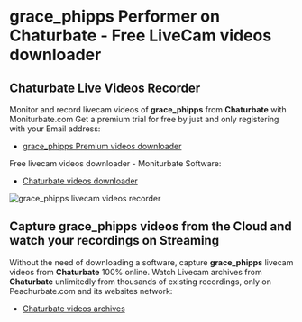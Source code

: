 # grace_phipps Performer on Chaturbate - Free LiveCam videos downloader

## Chaturbate Live Videos Recorder

Monitor and record livecam videos of **grace_phipps** from **Chaturbate** with Moniturbate.com
Get a premium trial for free by just and only registering with your Email address:
* [grace_phipps Premium videos downloader](https://moniturbate.com/request-demo-licence-key.html)

Free livecam videos downloader - Moniturbate Software:
* [Chaturbate videos downloader](https://moniturbate.com/moniturbate-download-software.html)

![grace_phipps livecam videos recorder](https://peachurnet.com/templates/moniturbate-software.png)


## Capture grace_phipps videos from the Cloud and watch your recordings on Streaming

Without the need of downloading a software, capture **grace_phipps** livecam videos from **Chaturbate** 100% online.
Watch Livecam archives from **Chaturbate** unlimitedly from thousands of existing recordings, only on Peachurbate.com and its websites network:
* [Chaturbate videos archives](https://peachurnet.com/)